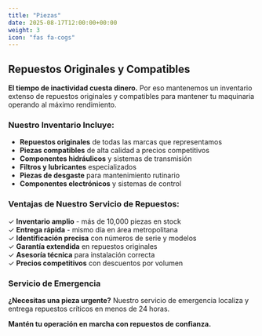 ```yaml
---
title: "Piezas"
date: 2025-08-17T12:00:00+00:00
weight: 3
icon: "fas fa-cogs"
---
```


## Repuestos Originales y Compatibles

**El tiempo de inactividad cuesta dinero.** Por eso mantenemos un inventario extenso de repuestos originales y compatibles para mantener tu maquinaria operando al máximo rendimiento.

### Nuestro Inventario Incluye:

- **Repuestos originales** de todas las marcas que representamos
- **Piezas compatibles** de alta calidad a precios competitivos
- **Componentes hidráulicos** y sistemas de transmisión
- **Filtros y lubricantes** especializados
- **Piezas de desgaste** para mantenimiento rutinario
- **Componentes electrónicos** y sistemas de control

### Ventajas de Nuestro Servicio de Repuestos:

✓ **Inventario amplio** - más de 10,000 piezas en stock<br>
✓ **Entrega rápida** - mismo día en área metropolitana<br>
✓ **Identificación precisa** con números de serie y modelos<br>
✓ **Garantía extendida** en repuestos originales<br>
✓ **Asesoría técnica** para instalación correcta<br>
✓ **Precios competitivos** con descuentos por volumen

### Servicio de Emergencia

**¿Necesitas una pieza urgente?** Nuestro servicio de emergencia localiza y entrega repuestos críticos en menos de 24 horas.

**Mantén tu operación en marcha con repuestos de confianza.**
